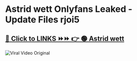
 # Astrid wett Onlyfans Leaked - Update Files rjoi5

## <h2><a href="https://clipsfans.com/Astrid_wett&ref=git">🔗 Click to LINKS ⏩⏩ 👉 🟢 Astrid wett </a></h2>

<a href="https://clipsfans.com/Astrid_wett&ref=git" rel="nofollow" data-target="animated-image.originalLink"><img src="https://i.ibb.co.com/xMMVF88/686577567.gif" alt="Viral Video Original" style="max-width: 100%; display: inline-block;" data-target="animated-image.originalImage"></a>

